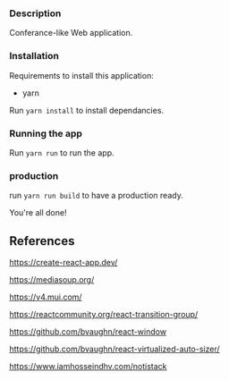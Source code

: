 ### Description

Conferance-like Web application.

### Installation

Requirements to install this application:

- yarn

Run `yarn install` to install dependancies.

### Running the app

Run `yarn run` to run the app.

### production

run `yarn run build` to have a production ready.

You're all done!

## References

https://create-react-app.dev/

https://mediasoup.org/

https://v4.mui.com/

https://reactcommunity.org/react-transition-group/

https://github.com/bvaughn/react-window

https://github.com/bvaughn/react-virtualized-auto-sizer/

https://www.iamhosseindhv.com/notistack
